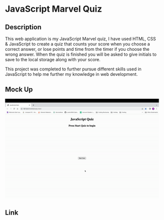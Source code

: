 # JavaScript Marvel Quiz

## Description

This web application is my JavaScript Marvel quiz, I have used HTML, CSS & JavaScript to create a quiz that counts your score when you choose a correct answer, or lose points and time from the timer if you choose the wrong answer. When the quiz is finished you will be asked to give initials to save to the local storage along with your score.

This project was completed to further pursue different skills used in JavaScript to help me further my knowledge in web development.

## Mock Up
![JavaScript Marvel Quiz](./assests/images/javascript-quiz.gif)

## Link
